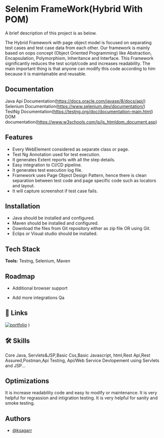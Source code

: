 
# Selenim FrameWork(Hybrid With POM)
A brief description of this project is as below.

The Hybrid Framework with page object model is focused on separating test cases and test case data from each other. Our framework is mainly based on oops concept (Object Oriented Programming) like Abstraction, Encapsulation, Polymorphism, Inheritance and Interface. This Framework significantly reduces the test script/code and increases readability. The main important thing is that anyone can modify this code according to him because it is maintainable and reusable.

## Documentation
Java Api Documentation(https://docs.oracle.com/javase/8/docs/api/)
Selenium Documentation(https://www.selenium.dev/documentation/)
TestNg Documentation(https://testng.org/doc/documentation-main.html)
DOM documentation(https://www.w3schools.com/js/js_htmldom_document.asp)


## Features

- Every WebElement considered as separate class or page.
- Test Ng Annotation used for test execution.
- It generates Extent reports with all the step details.
- Easy integration to CI/CD pipeline.
- It generates test execution log file.
- Framework uses Page Object Design Pattern, hence there is clean separation between test code and page specific code such as locators and layout.
- It will capture screenshot if test case fails.


## Installation
- Java should be installed and configured.
- Maven should be installed and configured.
- Download the files from Git repository either as zip file OR using Git.
- Eclips or Visual studio should be installed.
    
## Tech Stack

**Tools:** Testng, Selenium, Maven



## Roadmap

- Additional browser support

- Add more integrations
Qa

## 🔗 Links
[![portfolio](https://img.shields.io/badge/my_portfolio-000?style=for-the-badge&logo=ko-fi&logoColor=white)](https://github.com/ksagarr)
)


## 🛠 Skills
Core Java, Servlets&JSP,Basic Css,Basic Javascript, html,Rest Api,Rest Assured,Postman,Api Testing, Api/Web Service Devlopement using Servlets and JSP...


## Optimizations
It is increase readability code and easy to modify or maintenance.
It is very helpful for regrassion and intigration testing.
It is very helpful for sanity and smoke testing.


## Authors

- [@ksagarr](https://github.com/ksagarr)

